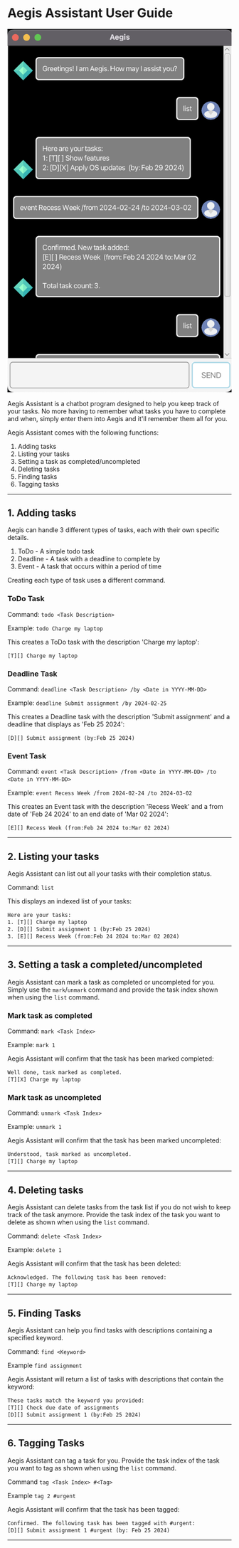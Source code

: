 # Aegis Assistant User Guide

![Screenshot of the Aegis Assistant Program](./Ui.png)

Aegis Assistant is a chatbot program designed to help you keep track of
your tasks. No more having to remember what tasks you have to complete and when, simply enter them into Aegis and it'll remember them all for you.

Aegis Assistant comes with the following functions:
1. Adding tasks
2. Listing your tasks
3. Setting a task as completed/uncompleted
4. Deleting tasks
5. Finding tasks
6. Tagging tasks

---
## 1. Adding tasks

Aegis can handle 3 different types of tasks, each with their own specific details. 

1. ToDo - A simple todo task
2. Deadline - A task with a deadline to complete by
3. Event - A task that occurs within a period of time

Creating each type of task uses a different command.

### ToDo Task

Command: `todo <Task Description>`

Example: `todo Charge my laptop`

This creates a ToDo task with the description 'Charge my laptop':

```
[T][] Charge my laptop
```

### Deadline Task

Command: `deadline <Task Description> /by <Date in YYYY-MM-DD>`

Example: `deadline Submit assignment /by 2024-02-25`

This creates a Deadline task with the description 'Submit assignment' and a deadline that displays as 'Feb 25 2024':

```
[D][] Submit assignment (by:Feb 25 2024)
```

### Event Task

Command: `event <Task Description> /from <Date in YYYY-MM-DD> /to <Date in YYYY-MM-DD>`

Example: `event Recess Week /from 2024-02-24 /to 2024-03-02`

This creates an Event task with the description 'Recess Week' and a from date of 'Feb 24 2024' to an end date of 'Mar 02 2024':

```
[E][] Recess Week (from:Feb 24 2024 to:Mar 02 2024)
```
---
## 2. Listing your tasks

Aegis Assistant can list out all your tasks with their completion status.

Command: `list`

This displays an indexed list of your tasks:

```
Here are your tasks:
1. [T][] Charge my laptop
2. [D][] Submit assignment 1 (by:Feb 25 2024)
3. [E][] Recess Week (from:Feb 24 2024 to:Mar 02 2024)
```
---
## 3. Setting a task a completed/uncompleted

Aegis Assistant can mark a task as completed or uncompleted for you. Simply use the `mark`/`unmark` command and provide the task index shown when using the `list` command.

### Mark task as completed

Command: `mark <Task Index>`

Example: `mark 1`

Aegis Assistant will confirm that the task has been marked completed:

```
Well done, task marked as completed.
[T][X] Charge my laptop
```

### Mark task as uncompleted

Command: `unmark <Task Index>`

Example: `unmark 1`

Aegis Assistant will confirm that the task has been marked uncompleted:

```
Understood, task marked as uncompleted.
[T][] Charge my laptop
```
---
## 4. Deleting tasks

Aegis Assistant can delete tasks from the task list if you do not wish to keep track of the task anymore. Provide the task index of the task you want to delete as shown when using the `list` command.

Command: `delete <Task Index>`

Example: `delete 1`

Aegis Assistant will confirm that the task has been deleted:

```
Acknowledged. The following task has been removed:
[T][] Charge my laptop
```
---
## 5. Finding Tasks

Aegis Assistant can help you find tasks with descriptions containing a specified keyword.

Command: `find <Keyword>`

Example `find assignment`

Aegis Assistant will return a list of tasks with descriptions that contain the keyword:

```
These tasks match the keyword you provided:
[T][] Check due date of assignments
[D][] Submit assignment 1 (by:Feb 25 2024) 
```
---
## 6. Tagging Tasks

Aegis Assistant can tag a task for you. Provide the task index of the task you want to tag as shown when using the `list` command.

Command `tag <Task Index> #<Tag>`

Example `tag 2 #urgent`

Aegis Assistant will confirm that the task has been tagged:
```
Confirmed. The following task has been tagged with #urgent:
[D][] Submit assignment 1 #urgent (by: Feb 25 2024)
```
---
